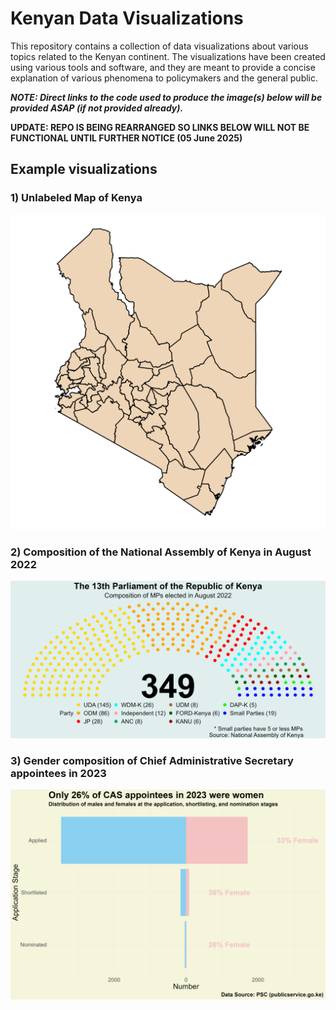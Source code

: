 # Kenyan Data Visualizations

This repository contains a collection of data visualizations about various topics related to the Kenyan continent. The visualizations have been created using various tools and software, and they are meant to provide a concise explanation of various phenomena to policymakers and the general public.

***NOTE: Direct links to the code used to produce the image(s) below will be provided ASAP (if not provided already).***

**UPDATE: REPO IS BEING REARRANGED SO LINKS BELOW WILL NOT BE FUNCTIONAL UNTIL FURTHER NOTICE (05 June 2025)**

## Example visualizations

### 1) Unlabeled Map of Kenya

![Map of Kenya](sub_pro_3_disturb_danger_kenya/images/kenya_map_1.png)

### 2) Composition of the National Assembly of Kenya in August 2022

![National Assembly](sub_pro_6_national_assembly_kenya/images/parliament.png)

### 3) Gender composition of Chief Administrative Secretary appointees in 2023

![Gender composition](sub_pro_8_psc_job_analysis_kenya/images/app_stl_nom_cas_gender.jpg)
